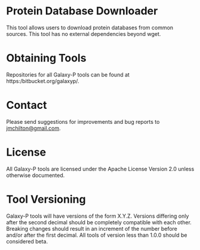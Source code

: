 # Protein Database Downloader

This tool allows users to download protein databases from common
sources. This tool has no external dependencies beyond wget.
# Obtaining Tools

Repositories for all Galaxy-P tools can be found at
https:/bitbucket.org/galaxyp/.

# Contact

Please send suggestions for improvements and bug reports to
jmchilton@gmail.com.

# License

All Galaxy-P tools are licensed under the Apache License Version 2.0
unless otherwise documented.

# Tool Versioning

Galaxy-P tools will have versions of the form X.Y.Z. Versions
differing only after the second decimal should be completely
compatible with each other. Breaking changes should result in an
increment of the number before and/or after the first decimal. All
tools of version less than 1.0.0 should be considered beta.

